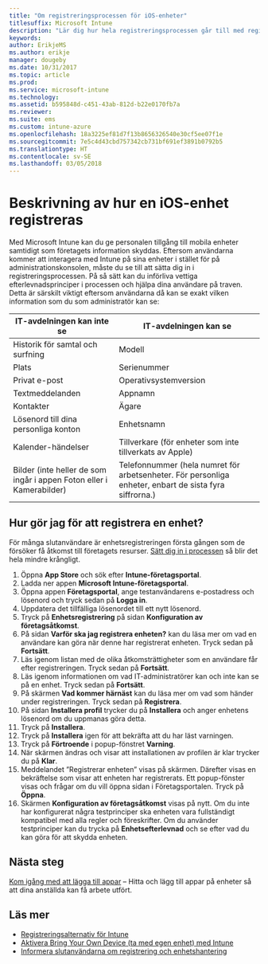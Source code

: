 ```yaml
---
title: "Om registreringsprocessen för iOS-enheter"
titlesuffix: Microsoft Intune
description: "Lär dig hur hela registreringsprocessen går till med registrering av en iOS-enhet som exempel."
keywords: 
author: ErikjeMS
ms.author: erikje
manager: dougeby
ms.date: 10/31/2017
ms.topic: article
ms.prod: 
ms.service: microsoft-intune
ms.technology: 
ms.assetid: b595848d-c451-43ab-812d-b22e0170fb7a
ms.reviewer: 
ms.suite: ems
ms.custom: intune-azure
ms.openlocfilehash: 18a3225ef81d7f13b8656326540e30cf5ee07f1e
ms.sourcegitcommit: 7e5c4d43cbd757342cb731bf691ef3891b0792b5
ms.translationtype: HT
ms.contentlocale: sv-SE
ms.lasthandoff: 03/05/2018
---
```

# <a name="understand-the-users-experience-enrolling-an-ios-device"></a>Beskrivning av hur en iOS-enhet registreras

Med Microsoft Intune kan du ge personalen tillgång till mobila enheter samtidigt som företagets information skyddas. Eftersom användarna kommer att interagera med Intune på sina enheter i stället för på administrationskonsolen, måste du se till att sätta dig in i registreringsprocessen. På så sätt kan du införliva vettiga efterlevnadsprinciper i processen och hjälpa dina användare på traven. Detta är särskilt viktigt eftersom användarna då kan se exakt vilken information som du som administratör kan se:

| IT-avdelningen kan inte se | IT-avdelningen kan se |
|---|---|
| Historik för samtal och surfning | Modell |
| Plats | Serienummer |
| Privat e-post | Operativsystemversion |
| Textmeddelanden | Appnamn |
| Kontakter | Ägare |
| Lösenord till dina personliga konton | Enhetsnamn |
| Kalender-händelser | Tillverkare (för enheter som inte tillverkats av Apple) |
| Bilder (inte heller de som ingår i appen Foton eller i Kamerabilder) | Telefonnummer (hela numret för arbetsenheter. För personliga enheter, enbart de sista fyra siffrorna.) |

## <a name="how-do-i-enroll-a-device"></a>Hur gör jag för att registrera en enhet?

För många slutanvändare är enhetsregistreringen första gången som de försöker få åtkomst till företagets resurser. [Sätt dig in i processen](end-user-educate.md) så blir det hela mindre krångligt.

1. Öppna **App Store** och sök efter **Intune-företagsportal**.
2. Ladda ner appen **Microsoft Intune-företagsportal**.
3. Öppna appen **Företagsportal**, ange testanvändarens e-postadress och lösenord och tryck sedan på **Logga in**.
4. Uppdatera det tillfälliga lösenordet till ett nytt lösenord.
5. Tryck på **Enhetsregistrering** på sidan **Konfiguration av företagsåtkomst**.
6. På sidan **Varför ska jag registrera enheten?** kan du läsa mer om vad en användare kan göra när denne har registrerat enheten. Tryck sedan på **Fortsätt**.
7. Läs igenom listan med de olika åtkomsträttigheter som en användare får efter registreringen. Tryck sedan på **Fortsätt**.
8. Läs igenom informationen om vad IT-administratörer kan och inte kan se på en enhet. Tryck sedan på **Fortsätt**.
9. På skärmen **Vad kommer härnäst** kan du läsa mer om vad som händer under registreringen. Tryck sedan på **Registrera**.
10. På sidan **Installera profil** trycker du på **Installera** och anger enhetens lösenord om du uppmanas göra detta.
11. Tryck på **Installera**.
12. Tryck på **Installera** igen för att bekräfta att du har läst varningen.
13. Tryck på **Förtroende** i popup-fönstret **Varning**.
14. När skärmen ändras och visar att installationen av profilen är klar trycker du på **Klar**.
15. Meddelandet ”Registrerar enheten” visas på skärmen. Därefter visas en bekräftelse som visar att enheten har registrerats. Ett popup-fönster visas och frågar om du vill öppna sidan i Företagsportalen. Tryck på **Öppna**.
16. Skärmen **Konfiguration av företagsåtkomst** visas på nytt. Om du inte har konfigurerat några testprinciper ska enheten vara fullständigt kompatibel med alla regler och föreskrifter. Om du använder testprinciper kan du trycka på **Enhetsefterlevnad** och se efter vad du kan göra för att skydda enheten.

## <a name="next-steps"></a>Nästa steg

[Kom igång med att lägga till appar](get-started-apps.md) – Hitta och lägg till appar på enheter så att dina anställda kan få arbete utfört.

## <a name="learn-more"></a>Läs mer

* [Registreringsalternativ för Intune](enrollment-options.md)
* [Aktivera Bring Your Own Device (ta med egen enhet) med Intune](byod-enable.md)
* [Informera slutanvändarna om registrering och enhetshantering](end-user-educate.md)
